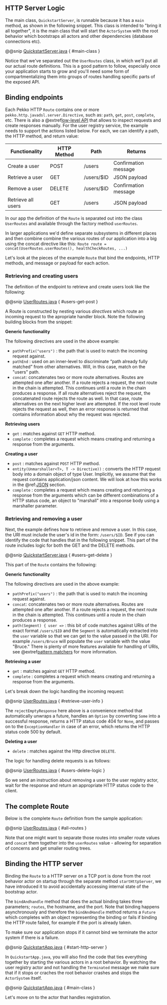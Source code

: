 HTTP Server Logic
-----------------

The main class, `QuickstartServer`, is runnable because it has a `main` method, as shown in the following snippet. 
This class is intended to "bring it all together", it is the main class that will start the `ActorSystem` with the root
behavior which bootstraps all actors and other dependencies (database connections etc).

@@snip [QuickstartServer.java]($g8src$/java/$package$/QuickstartApp.java) { #main-class }

Notice that we've separated out the `UserRoutes` class, in which we'll put all our actual route definitions.
This is a good pattern to follow, especially once your application starts to grow and you'll need some form of 
compartmentalizing them into groups of routes handling specific parts of the exposed API.

## Binding endpoints

Each Pekko HTTP `Route` contains one or more `pekko.http.javadsl.server.Directive`, such as: `path`, `get`, `post`, `complete`, etc. There is also a @extref[low-level API](pekko.http:java/http/low-level-server-side-api.html) that allows to inspect requests and create responses manually. For the user registry service, the example needs to support the actions listed below. For each, we can identify a path, the HTTP method, and return value:

| Functionality      | HTTP Method | Path       | Returns              |
|--------------------|-------------|------------|----------------------|
| Create a user      | POST        | /users     | Confirmation message |
| Retrieve a user    | GET         | /users/$ID | JSON payload         |
| Remove a user      | DELETE      | /users/$ID | Confirmation message |
| Retrieve all users | GET         | /users     | JSON payload         |

In our app the definition of the `Route` is separated out into the class `UserRoutes` and available through the factory method `userRoutes`.

In larger applications we'd define separate subsystems in different places and then combine combine the various routes of our 
application into a big using the concat directive like this: `Route route = concat(UserRoutes.userRoutes(), healthCheckRoutes, ...)`

Let's look at the pieces of the example `Route` that bind the endpoints, HTTP methods, and message or payload for each action.

### Retrieving and creating users

The definition of the endpoint to retrieve and create users look like the following:

@@snip [UserRoutes.java]($g8src$/java/$package$/UserRoutes.java) { #users-get-post }

A Route is constructed by nesting various *directives* which route an incoming request to the apropriate handler block.
Note the following building blocks from the snippet:

**Generic functionality**

The following directives are used in the above example:

* `pathPrefix("users")` : the path that is used to match the incoming request against.
* `pathEnd` : used on an inner-level to discriminate “path already fully matched” from other alternatives. Will, in this case, match on the "users" path.
* `concat`: concatenates two or more route alternatives. Routes are attempted one after another. If a route rejects a request, the next route in the chain is attempted. This continues until a route in the chain produces a response. If all route alternatives reject the request, the concatenated route rejects the route as well. In that case, route alternatives on the next higher level are attempted. If the root level route rejects the request as well, then an error response is returned that contains information about why the request was rejected.

**Retrieving users**

* `get` : matches against `GET` HTTP method.
* `complete` : completes a request which means creating and returning a response from the arguments.

**Creating a user**

* `post` : matches against `POST` HTTP method.
* `entity(Unmarshaller<T>, T -> Directive))` : converts the HTTP request body into a domain object of type User. Implicitly, we assume that the request contains application/json content. We will look at how this works in the @ref:[JSON](json.md) section.
* `complete` : completes a request which means creating and returning a response from the arguments which can be different combinations of a HTTP status code, an object to "marshall" into a response body using a marshaller parameter.

### Retrieving and removing a user

Next, the example defines how to retrieve and remove a user. In this case, the URI must include the user's id in the form: `/users/$ID`. See if you can identify the code that handles that in the following snippet. This part of the route includes logic for both the GET and the DELETE methods.

@@snip [QuickstartServer.java]($g8src$/java/$package$/UserRoutes.java) { #users-get-delete }

This part of the `Route` contains the following:

**Generic functionality**

The following directives are used in the above example:

* `pathPrefix("users")` : the path that is used to match the incoming request against.
* `concat`: concatenates two or more route alternatives. Routes are attempted one after another. If a route rejects a request, the next route in the chain is attempted. This continues until a route in the chain produces a response. 
* `path(Segment) { user =>` : this bit of code matches against URIs of the exact format `/users/$ID` and the `Segment` is automatically extracted into the `user` variable so that we can get to the value passed in the URI. For example `/users/Bruce` will populate the `user` variable with the value "Bruce." There is plenty of more features available for handling of URIs, see @extref[pattern matchers](pekko.http:scala/http/routing-dsl/path-matchers.html#basic-pathmatchers) for more information.

**Retrieving a user**

* `get` : matches against `GET` HTTP method.
* `complete` : completes a request which means creating and returning a response from the arguments.

Let's break down the logic handling the incoming request:

@@snip [UserRoutes.java]($g8src$/java/$package$/UserRoutes.java) { #retrieve-user-info }

The `rejectEmptyResponse` here above is a convenience method that automatically unwraps a future, handles an `Option` by converting `Some` into a successful response, returns a HTTP status code 404 for `None`, and passes on to the `ExceptionHandler` in case of an error, which returns the HTTP status code 500 by default.

**Deleting a user**

* `delete` : matches against the Http directive `DELETE`.

The logic for handling delete requests is as follows:

@@snip [UserRoutes.java]($g8src$/java/$package$/UserRoutes.java) { #users-delete-logic }

So we send an instruction about removing a user to the user registry actor, wait for the response and return an appropriate HTTP status code to the client.

## The complete Route

Below is the complete `Route` definition from the sample application:

@@snip [UserRoutes.java]($g8src$/java/$package$/UserRoutes.java) { #all-routes }

Note that one might want to separate those routes into smaller route values and `concat` them together into the `userRoutes`
value - allowing for separation of concerns and get smaller routing trees.

## Binding the HTTP server

Binding the `Route` to a HTTP server on a TCP port is done from the root behavior actor on startup through the separate method 
`startHttpServer`, we have introduced it to avoid accidentally accessing internal state of the bootstrap actor.

The `bindAndhandle` method that does the actual binding takes three parameters; `routes`, the hostname, and the port.
Note that binding happens asynchronously and therefore the `bindAndHandle` method returns a `Future` which completes with 
an object representing the binding or fails if binding the HTTP route failed, for example if the port is already taken.

To make sure our application stops if it cannot bind we terminate the actor system if there is a failure.

@@snip [QuickstartApp.java]($g8src$/java/$package$/QuickstartApp.java) { #start-http-server }

In `QuickstartApp.java`, you will also find the code that ties everything together by starting the various actors in a 
root behavior. By watching the user registry actor and not handling the `Terminated` message we make sure that if
 it stops or craches the root behavior crashes and stops the `ActorSystem` itself. 

@@snip [QuickstartApp.java]($g8src$/java/$package$/QuickstartApp.java) { #main-class }



Let's move on to the actor that handles registration.
